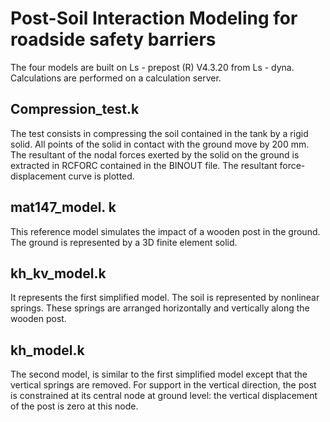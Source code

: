 # Post-Soil Interaction Modeling for roadside safety barriers 

The four models are built on Ls - prepost (R) V4.3.20 from Ls - dyna. Calculations are performed on a calculation server.

## Compression_test.k
The test consists in compressing the soil contained in the tank by a rigid solid. All points of the solid in contact with the ground move by 200 mm. The resultant of the nodal forces exerted by the solid on the ground is extracted in RCFORC contained in the BINOUT file. The resultant force-displacement curve is plotted.

## mat147_model. k
This reference model simulates the impact of a wooden post in the ground. The ground is represented by a 3D finite element solid.

## kh_kv_model.k 
It represents the first simplified model. The soil is represented by nonlinear springs. These springs are arranged horizontally and vertically along the wooden post.

## kh_model.k 
The second model, is similar to the first simplified model except that the vertical springs are removed. For support in the vertical direction, the post is constrained at its central node at ground level: the vertical displacement of the post is zero at this node. 

